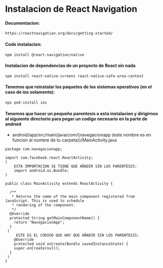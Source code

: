 # Instalacion de React Navigation

#### Documentacion:
```
https://reactnavigation.org/docs/getting-started/
```

#### Code instalacion:
```
npm install @react-navigation/native
```

#### Instalacion de dependencias de un proyecto de React sin nada
```
npm install react-native-screens react-native-safe-area-context
```

#### Tenemos que reinstalar los paquetes de los sistemas operativos (en el caso de ios solamente):
```
npx pod-install ios
```

#### Tenemos que hacer un pequeño parentesis a esta instalacion y dirigirnos al siguiente directorio para pegar un codigo necesario en la parte de android
* android/app/src/main/java/com/{navegacionapp (este nombre es en funcion al nombre de tu carpeta)}/MainActivity.java
```
package com.navegacionapp;

import com.facebook.react.ReactActivity;
(
    ESTA IMPORTACION SE TIENE QUE AÑADIR SIN LOS PARENTESIS:
    import android.os.Bundle;
)

public class MainActivity extends ReactActivity {

  /**
   * Returns the name of the main component registered from JavaScript. This is used to schedule
   * rendering of the component.
   */
  @Override
  protected String getMainComponentName() {
    return "NavegacionApp";
  }
 (
     ESTE ES EL CODIGO QUE HAY QUE AÑADIR SIN LOS PARENTESIS:
    @Override
    protected void onCreate(Bundle savedInstanceState) {
    super.onCreate(null);
  }
 )
}

```